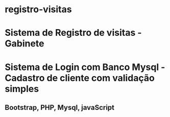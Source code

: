 # registro-visitas

# Sistema de Registro de visitas - Gabinete

# Sistema de Login com Banco Mysql - Cadastro de cliente com validação simples

## Bootstrap, PHP, Mysql, javaScript
